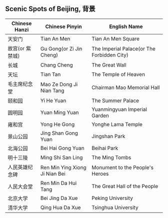 ## Scenic Spots of Beijing, 背景

| Chinese Hanzi | Chinese Pinyin| English Name |
|-- |-- |--|
| 天安门 | Tian An Men |  Tian An Men Square|
| 故宫(or 紫禁城) | Gu Gong(or Zi Jin Cheng) | The Imperial Palace(or The Forbidden City)|
|长城|Chang Cheng|The Great Wall|
|天坛|Tian Tan|The Temple of Heaven |
|毛主席纪念堂|Mao Ze Dong Ji Nian Tang| Chairman Mao Memorial Hall|
|颐和园|Yi He Yuan|The Summer Palace|
|圆明园|Yuan Ming Yuan|Yuanmingyuan Imperial Garden|
|雍和宫|Yong He Gong|Yonghe Lama Temple|
|景山公园|Jing Shan Gong Yuan|Jingshan Park|
|北海公园|Bei Hai Gong Yuan|Beihai Park|
|明十三陵|Ming Shi San Ling| The Ming Tombs|
|人民英雄纪念碑|Ren Min Ying Xiong Ji Nian Bei| Monument to the People's Heroes|
|人民大会堂|Ren Min Da Hui Tang| The Great Hall of the People|
|北京大学 |Bei Jing Da Xue|Peking University|
|清华大学 |Qing Hua Da Xue|Tsinghua University|
